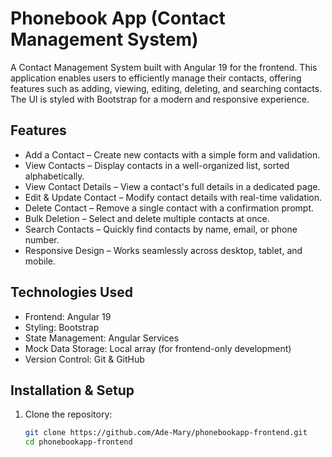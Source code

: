 # Phonebook App (Contact Management System)

A Contact Management System built with Angular 19 for the frontend. This application enables users to efficiently manage their contacts, offering features such as adding, viewing, editing, deleting, and searching contacts. The UI is styled with Bootstrap for a modern and responsive experience.

## Features  
- Add a Contact – Create new contacts with a simple form and validation.  
- View Contacts – Display contacts in a well-organized list, sorted alphabetically.  
- View Contact Details – View a contact's full details in a dedicated page.  
- Edit & Update Contact – Modify contact details with real-time validation.  
- Delete Contact – Remove a single contact with a confirmation prompt.  
- Bulk Deletion – Select and delete multiple contacts at once.  
- Search Contacts – Quickly find contacts by name, email, or phone number.  
- Responsive Design – Works seamlessly across desktop, tablet, and mobile.  

## Technologies Used  
- Frontend: Angular 19  
- Styling: Bootstrap  
- State Management: Angular Services  
- Mock Data Storage: Local array (for frontend-only development)  
- Version Control: Git & GitHub  


## Installation & Setup  
1. Clone the repository:  
   ```bash
   git clone https://github.com/Ade-Mary/phonebookapp-frontend.git
   cd phonebookapp-frontend
